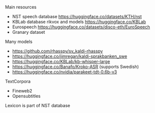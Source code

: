 Main resources

  * NST speech database https://huggingface.co/datasets/KTH/nst
  * KBLab database rikvox and models https://huggingface.co/KBLab
  * Eurospeech https://huggingface.co/datasets/disco-eth/EuroSpeech
  * Granary dataset

Many models

  * https://github.com/rhasspy/sv_kaldi-rhasspy
  * https://huggingface.co/jimregan/kaldi-sprakbanken_swe
  * https://huggingface.co/KBLab/kb-whisper-large
  * https://huggingface.co/Banafo/Kroko-ASR (supports Swedish)
  * https://huggingface.co/nvidia/parakeet-tdt-0.6b-v3

TextCorpora

  * Fineweb2
  * Opensubtitles

Lexicon is part of NST database
